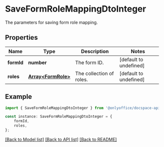 # SaveFormRoleMappingDtoInteger

The parameters for saving form role mapping.

## Properties

Name | Type | Description | Notes
------------ | ------------- | ------------- | -------------
**formId** | **number** | The form ID. | [default to undefined]
**roles** | [**Array&lt;FormRole&gt;**](FormRole.md) | The collection of roles. | [default to undefined]

## Example

```typescript
import { SaveFormRoleMappingDtoInteger } from '@onlyoffice/docspace-api-sdk';

const instance: SaveFormRoleMappingDtoInteger = {
    formId,
    roles,
};
```

[[Back to Model list]](../README.md#documentation-for-models) [[Back to API list]](../README.md#documentation-for-api-endpoints) [[Back to README]](../README.md)
